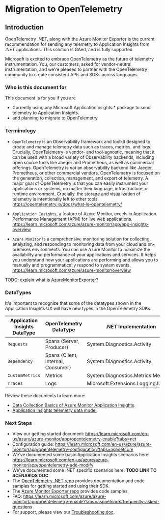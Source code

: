 # Migration to OpenTelemetry

## Introduction

OpenTelemetry .NET, along with the Azure Monitor Exporter is the current recommendation for sending any telemetry to Application Insights from .NET applications. This solution is GAed, and is fully supported.

Microsoft is excited to embrace OpenTelemetry as the future of telemetry instrumentation. You, our customers, asked for vendor-neutral instrumentation, and we're pleased to partner with the OpenTelemetry community to create consistent APIs and SDKs across languages.

### Who is this document for 

This document is for you if you are

- Currently using any Microsoft.ApplicationInsights.* package to send telemetry to Application Insights.
- and planning to migrate to OpenTelemetry

### Terminology

- `OpenTelemetry` is an Observability framework and toolkit designed to create and manage telemetry data such as traces, metrics, and logs. Crucially, OpenTelemetry is vendor- and tool-agnostic, meaning that it can be used with a broad variety of Observability backends, including open source tools like Jaeger and Prometheus, as well as commercial offerings.
OpenTelemetry is not an observability backend like Jaeger, Prometheus, or other commercial vendors. OpenTelemetry is focused on the generation, collection, management, and export of telemetry. A major goal of OpenTelemetry is that you can easily instrument your applications or systems, no matter their language, infrastructure, or runtime environment. Crucially, the storage and visualization of telemetry is intentionally left to other tools.
https://opentelemetry.io/docs/what-is-opentelemetry/  

- `Application Insights`, a feature of Azure Monitor, excels in Application Performance Management (APM) for live web applications. https://learn.microsoft.com/azure/azure-monitor/app/app-insights-overview
- `Azure Monitor` is a comprehensive monitoring solution for collecting, analyzing, and responding to monitoring data from your cloud and on-premises environments. You can use Azure Monitor to maximize the availability and performance of your applications and services. It helps you understand how your applications are performing and allows you to manually and programmatically respond to system events. https://learn.microsoft.com/azure/azure-monitor/overview

TODO: explain what is AzureMonitorExporter?

### DataTypes

It's important to recognize that some of the datatypes shown in the Application Insights UX will have new types in the OpenTelemetry SDKs.

| Application Insights DataType | OpenTelemetry DataType             | .NET Implementation                  |
|-------------------------------|------------------------------------|--------------------------------------|
| `Requests`                    | Spans (Server, Producer)           | System.Diagnostics.Activity          |
| `Dependency`                  | Spans (Client, Internal, Consumer) | System.Diagnostics.Activity          |
| `CustomMetrics`               | Metrics                            | System.Diagnostics.Metrics.Meter     |
| `Traces`                      | Logs                               | Microsoft.Extensions.Logging.ILogger |

Review these documents to learn more:
 - [Data Collection Basics of Azure Monitor Application Insights](https://learn.microsoft.com/azure/azure-monitor/app/opentelemetry-overview).
 - [Application Insights telemetry data model](https://learn.microsoft.com/azure/azure-monitor/app/data-model-complete)

### Next Steps
- View our getting started document: https://learn.microsoft.com/en-us/azure/azure-monitor/app/opentelemetry-enable?tabs=net
- Configuration guide: https://learn.microsoft.com/en-us/azure/azure-monitor/app/opentelemetry-configuration?tabs=aspnetcore
- We've documented some basic Application Insights scenarios here: https://learn.microsoft.com/en-us/azure/azure-monitor/app/opentelemetry-add-modify
- We've documented some .NET specific scenarios here: **TODO LINK TO SCENARIOS DOC**
- The [OpenTelemetry .NET repo](https://github.com/open-telemetry/opentelemetry-dotnet) provides documentation and code samples for getting started and using their SDK.
- The [Azure Monitor Exporter repo](https://github.com/Azure/azure-sdk-for-net/tree/main/sdk/monitor/Azure.Monitor.OpenTelemetry.Exporter) provides code samples. 
- FAQ: https://learn.microsoft.com/azure/azure-monitor/app/opentelemetry-enable?tabs=aspnetcore#frequently-asked-questions
- For support, please view our [Troubleshooting doc](https://learn.microsoft.com/azure/azure-monitor/app/opentelemetry-enable?tabs=net#troubleshooting).
